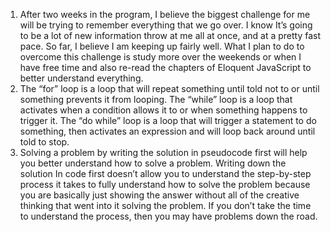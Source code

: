 1. After two weeks in the program, I believe the biggest challenge for me will be trying to remember everything that we go over. I know It’s going to be a lot of new information throw at me all at once, and at a pretty fast pace. So far, I believe I am keeping up fairly well. What I plan to do to overcome this challenge is study more over the weekends or when I have free time and also re-read the chapters of Eloquent JavaScript to better understand everything.
2. The “for” loop is a loop that will repeat something until told not to or until something prevents it from looping. The “while” loop is a loop that activates when a condition allows it to or when something happens to trigger it. The “do while” loop is a loop that will trigger a statement to do something, then activates an expression and will loop back around until told to stop.
3. Solving a problem by writing the solution in pseudocode first will help you better understand how to solve a problem. Writing down the solution In code first doesn’t allow you to understand the step-by-step process it takes to fully understand how to solve the problem because you are basically just showing the answer without all of the creative thinking that went into it solving the problem. If you don’t take the time to understand the process, then you may have problems down the road.
